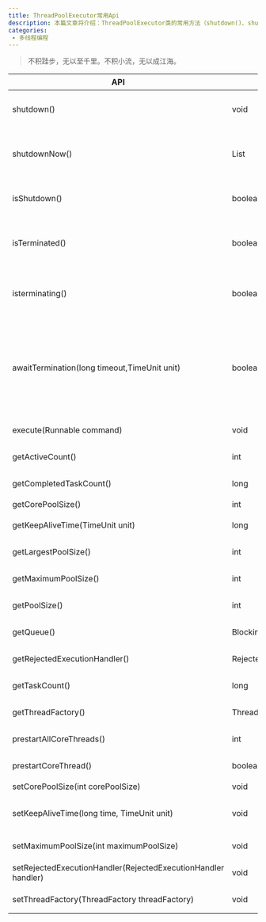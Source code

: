 ```yaml
---
title: ThreadPoolExecutor常用Api
description: 本篇文章将介绍：ThreadPoolExecutor类的常用方法（shutdown()、shutdownNow()、awaitTermination(long timeout,TimeUnit unit)、execute(Runnable command)...）
categories:
 - 多线程编程
---
```


> 不积跬步，无以至千里。不积小流，无以成江海。

<style>
table th:first-of-type {
    width: 25%;
}
table th:nth-of-type(2) {
    width: 15%;
}
table th:nth-of-type(3) {
    width: 60%;
}
</style>

API | 返回 | 描述
---|---|---
shutdown() | void | 拒绝接收新任务，已经接收的任务会继续执行。
shutdownNow() | List<Runnable> | 尝试停止所有正在执行的任务，暂停正在等待的任务，并返回正在等待执行的任务的列表。
isShutdown() | boolean | 调用shutdown()或shutdownNow()方法后返回true。
isTerminated() | boolean | 调用shutdown()或shutdownNow()方法后，成功关闭后返回true。
isterminating() | boolean | 调用shutdown()或shutdownNow()方法后，如果正在终止但尚未完成，则返回 true。
awaitTermination(long timeout,TimeUnit unit) | boolean | 调用shutdown()或shutdownNow()方法后，等待时间内所有任务执行结束且线程池已关闭返回true，超时返回false，等待时被打断抛出InterruptedException。
execute(Runnable command) | void | 在将来的某个时间执行给定的任务。
getActiveCount() | int | 返回正在主动执行任务的线程的大概数量。
getCompletedTaskCount() | long | 返回已完成执行的任务的大概总数。
getCorePoolSize() | int | 返回线程的核心数量。
getKeepAliveTime(TimeUnit unit) | long | 根据时间单位返回线程保持活动时间。
getLargestPoolSize() | int | 返回池中曾经同时存在的最大线程数。
getMaximumPoolSize() | int | 返回允许的最大线程数。
getPoolSize() | int | 返回池中的当前线程数。
getQueue() | BlockingQueue<Runnable> | 返回此执行程序使用的任务队列。
getRejectedExecutionHandler() | RejectedExecutionHandler | 返回无法执行任务的当前处理程序。
getTaskCount() | long | 返回计划执行的任务总数。
getThreadFactory() | ThreadFactory | 返回用于创建新线程的线程工厂。
prestartAllCoreThreads() | int | 启动所有核心线程，使它们空闲地等待工作。
prestartCoreThread() | boolean | 启动一个核心线程，使其闲置地等待工作。
setCorePoolSize(int corePoolSize) | void | 设置核心线程数。
setKeepAliveTime(long time, TimeUnit unit) | void | 设置线程在终止之前可能保持空闲的时间限制。
setMaximumPoolSize(int maximumPoolSize)| void | 设置允许的最大线程数。
setRejectedExecutionHandler(RejectedExecutionHandler handler) | void | 为无法执行的任务设置新的处理程序。
setThreadFactory(ThreadFactory threadFactory) | void | 设置用于创建新线程的线程工厂。
